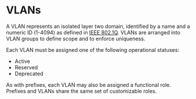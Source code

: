 # VLANs

A VLAN represents an isolated layer two domain, identified by a name and a numeric ID (1-4094) as defined in [IEEE 802.1Q](https://en.wikipedia.org/wiki/IEEE_802.1Q). VLANs are arranged into VLAN groups to define scope and to enforce uniqueness.

Each VLAN must be assigned one of the following operational statuses:

* Active
* Reserved
* Deprecated

As with prefixes, each VLAN may also be assigned a functional role. Prefixes and VLANs share the same set of customizable roles.
